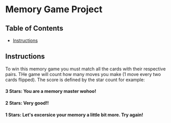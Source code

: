 # Memory Game Project

## Table of Contents

* [Instructions](#instructions)

## Instructions

To win this memory game you must match all the cards with their respective pairs. THe game will count how many moves you make (1 move every two cards flipped). The score is defined by the star count for example:
#### 3 Stars: You are a memory master wohoo!
#### 2 Stars: Very good!! 
#### 1 Stars: Let's excersice your memory a little bit more. Try again!




